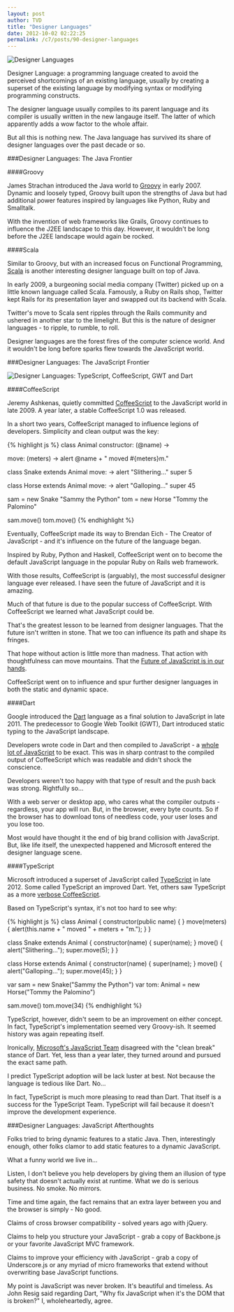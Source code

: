 ```yaml
---
layout: post
author: TVD
title: "Designer Languages"
date: 2012-10-02 02:22:25
permalink: /c7/posts/90-designer-languages
---
```


<img src="https://techoctave.com/c7/static/designer-languages.png" alt="Designer Languages"/>

Designer Language: a programming language created to avoid the perceived shortcomings of an existing language, usually by creating a superset of the existing language by modifying syntax or modifying programming constructs.

The designer language usually compiles to its parent language and its compiler is usually written in the new langauge itself. The latter of which apparently adds a wow factor to the whole affair.

But all this is nothing new. The Java language has survived its share of designer languages over the past decade or so.

###Designer Languages: The Java Frontier

####Groovy

James Strachan introduced the Java world to [Groovy][1] in early 2007. Dynamic and loosely typed, Groovy built upon the strengths of Java but had additional power features inspired by languages like Python, Ruby and Smalltalk.

With the invention of web frameworks like Grails, Groovy continues to influence the J2EE landscape to this day. However, it wouldn't be long before the J2EE landscape would again be rocked.

####Scala

Similar to Groovy, but with an increased focus on Functional Programming, [Scala][2] is another interesting designer language built on top of Java.

In early 2009, a burgeoning social media company (Twitter) picked up on a little known language called Scala. Famously, a Ruby on Rails shop, Twitter kept Rails for its presentation layer and swapped out its backend with Scala.

Twitter's move to Scala sent ripples through the Rails community and ushered in another star to the limelight. But this is the nature of designer languages - to ripple, to rumble, to roll. 

Designer languages are the forest fires of the computer science world. And it wouldn't be long before sparks flew towards the JavaScript world.

###Designer Languages: The JavaScript Frontier

<img src="https://techoctave.com/c7/static/mona-lisa-javascript-designer-language-Comparison.jpg" alt="Designer Languages: TypeScript, CoffeeScript, GWT and Dart"/>


####CoffeeScript

Jeremy Ashkenas, quietly committed [CoffeeScript][3] to the JavaScript world in late 2009. A year later, a stable CoffeeScript 1.0 was released.

In a short two years, CoffeeScript managed to influence legions of developers. Simplicity and clean output was the key:

{% highlight js %}
class Animal
  constructor: (@name) ->

  move: (meters) ->
    alert @name + " moved #{meters}m."

class Snake extends Animal
  move: ->
    alert "Slithering..."
    super 5

class Horse extends Animal
  move: ->
    alert "Galloping..."
    super 45

sam = new Snake "Sammy the Python"
tom = new Horse "Tommy the Palomino"

sam.move()
tom.move()
{% endhighlight %}

Eventually, CoffeeScript made its way to Brendan Eich - The Creator of JavaScript - and it's influence on the future of the language began.

Inspired by Ruby, Python and Haskell, CoffeeScript went on to become the default JavaScript language in the popular Ruby on Rails web framework.

With those results, CoffeeScript is (arguably), the most successful designer language ever released. I have seen the future of JavaScript and it is amazing.

Much of that future is due to the popular success of CoffeeScript. With CoffeeScript we learned what JavaScript could be.

That's the greatest lesson to be learned from designer languages. That the future isn't written in stone. That we too can influence its path and shape its fringes.

That hope without action is little more than madness. That action with thoughtfulness can move mountains. That the [Future of JavaScript is in our hands][4].

CoffeeScript went on to influence and spur further designer languages in both the static and dynamic space.

####Dart

Google introduced the [Dart][5] language as a final solution to JavaScript in late 2011. The predecessor to Google Web Toolkit (GWT), Dart introduced static typing to the JavaScript landscape.

Developers wrote code in Dart and then compiled to JavaScript - a [whole lot of JavaScript][6] to be exact. This was in sharp contrast to the compiled output of CoffeeScript which was readable and didn't shock the conscience.

Developers weren't too happy with that type of result and the push back was strong. Rightfully so...

With a web server or desktop app, who cares what the compiler outputs - regardless, your app will run. But, in the browser, every byte counts. So if the browser has to download tons of needless code, your user loses and you lose too.

Most would have thought it the end of big brand collision with JavaScript. But, like life itself, the unexpected happened and Microsoft entered the designer language scene.

####TypeScript

Microsoft introduced a superset of JavaScript called [TypeScript][7] in late 2012. Some called TypeScript an improved Dart. Yet, others saw TypeScript as a more [verbose CoffeeScript][8]. 

Based on TypeScript's syntax, it's not too hard to see why:

{% highlight js %}
class Animal {
    constructor(public name) { }
    move(meters) {
        alert(this.name + " moved " + meters + "m.");
    }
}

class Snake extends Animal {
    constructor(name) { super(name); }
    move() {
        alert("Slithering...");
        super.move(5);
    }
}

class Horse extends Animal {
    constructor(name) { super(name); }
    move() {
        alert("Galloping...");
        super.move(45);
    }
}

var sam = new Snake("Sammy the Python")
var tom: Animal = new Horse("Tommy the Palomino")

sam.move()
tom.move(34)
{% endhighlight %}

TypeScript, however, didn't seem to be an improvement on either concept. In fact, TypeScript's implementation seemed very Groovy-ish. It seemed history was again repeating itself. 

Ironically, [Microsoft's JavaScript Team][9] disagreed with the "clean break" stance of Dart. Yet, less than a year later, they turned around and pursued the exact same path.

I predict TypeScript adoption will be lack luster at best. Not because the language is tedious like Dart. No...

In fact, TypeScript is much more pleasing to read than Dart. That itself is a success for the TypeScript Team. TypeScript will fail because it doesn't improve the development experience.


###Designer Languages: JavaScript Afterthoughts

Folks tried to bring dynamic features to a static Java. Then, interestingly enough, other folks clamor to add static features to a dynamic JavaScript.

What a funny world we live in...

Listen, I don't believe you help developers by giving them an illusion of type safety that doesn't actually exist at runtime. What we do is serious business. No smoke. No mirrors. 

Time and time again, the fact remains that an extra layer between you and the browser is simply - No good.

Claims of cross browser compatibility - solved years ago with jQuery.

Claims to help you structure your JavaScript - grab a copy of Backbone.js or your favorite JavaScript MVC framework. 

Claims to improve your efficiency with JavaScript - grab a copy of Underscore.js or any myriad of micro frameworks that extend without overwriting base JavaScript functions.

My point is JavaScript was never broken. It's beautiful and timeless. As John Resig said regarding Dart, "Why fix JavaScript when it's the DOM that is broken?" I, wholeheartedly, agree.


  [1]: http://groovy.codehaus.org/
  [2]: http://www.scala-lang.org/
  [3]: http://coffeescript.org/
  [4]: http://www.readwriteweb.com/hack/2011/05/developers-the-future-of-javas.php
  [5]: http://www.dartlang.org/
  [6]: http://news.ycombinator.com/item?id=3097105
  [7]: http://www.typescriptlang.org/
  [8]: https://plus.google.com/118095276221607585885/posts/MgzNUSTwjRt
  [9]: http://en.wikipedia.org/wiki/Dart_(programming_language)#Criticism
